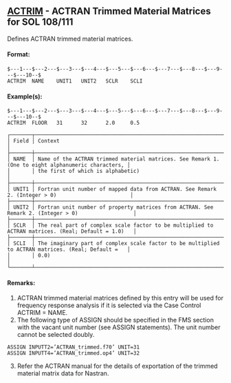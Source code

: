 ## [ACTRIM](https://nexus.hexagon.com/documentationcenter/bundle/MSC_Nastran_2022.4/page/Nastran_Combined_Book/qrg/bulkab/TOC.ACTRIM.xhtml) - ACTRAN Trimmed Material Matrices for SOL 108/111

Defines ACTRAN trimmed material matrices.

#### Format:

```nastran
$---1---$---2---$---3---$---4---$---5---$---6---$---7---$---8---$---9---$---10--$
ACTRIM  NAME    UNIT1   UNIT2   SCLR    SCLI                                    
```

#### Example(s):

```nastran
$---1---$---2---$---3---$---4---$---5---$---6---$---7---$---8---$---9---$---10--$
ACTRIM  FLOOR   31      32      2.0     0.5                                     
```

```text
┌───────┬────────────────────────────────────────────────────────────────────────────────────────────────────┐
│ Field │ Context                                                                                            │
├───────┼────────────────────────────────────────────────────────────────────────────────────────────────────┤
│ NAME  │ Name of the ACTRAN trimmed material matrices. See Remark 1. (One to eight alphanumeric characters, │
│       │ the first of which is alphabetic)                                                                  │
├───────┼────────────────────────────────────────────────────────────────────────────────────────────────────┤
│ UNIT1 │ Fortran unit number of mapped data from ACTRAN. See Remark 2. (Integer > 0)                        │
├───────┼────────────────────────────────────────────────────────────────────────────────────────────────────┤
│ UNIT2 │ Fortran unit number of property matrices from ACTRAN. See Remark 2. (Integer > 0)                  │
├───────┼────────────────────────────────────────────────────────────────────────────────────────────────────┤
│ SCLR  │ The real part of complex scale factor to be multiplied to ACTRAN matrices. (Real; Default = 1.0)   │
├───────┼────────────────────────────────────────────────────────────────────────────────────────────────────┤
│ SCLI  │ The imaginary part of complex scale factor to be multiplied to ACTRAN matrices. (Real; Default =   │
│       │ 0.0)                                                                                               │
└───────┴────────────────────────────────────────────────────────────────────────────────────────────────────┘
```
#### Remarks:

1. ACTRAN trimmed material matrices defined by this entry will be used for frequency response analysis if it is selected via the Case Control ACTRIM = NAME.
2. The following type of ASSIGN should be specified in the FMS section with the vacant unit number (see ASSIGN statements). The unit number cannot be selected doubly.

```nastran
ASSIGN INPUTT2=’ACTRAN_trimmed.f70’ UNIT=31
ASSIGN INPUTT4=’ACTRAN_trimmed.op4’ UNIT=32
```

3. Refer the ACTRAN manual for the details of exportation of the trimmed material matrix data for Nastran.
